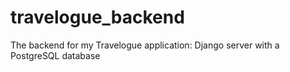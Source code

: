 # travelogue_backend
The backend for my Travelogue application: Django server with a PostgreSQL database
